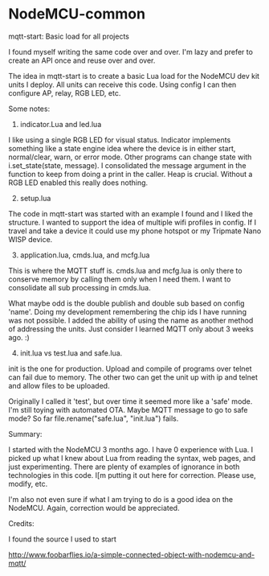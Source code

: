 # NodeMCU-common

mqtt-start:  Basic load for all projects

I found myself writing the same code over and over.  I'm lazy
and prefer to create an API once and reuse over and over.

The idea in mqtt-start is to create a basic Lua load for the
NodeMCU dev kit units I deploy.  All units can receive this 
code.  Using config I can then configure AP, relay, RGB LED, etc.

Some notes:

1. indicator.Lua and led.lua  

I like using a single RGB LED for visual status.  Indicator 
implements something like a state engine idea where the device is
in either start, normal/clear, warn, or error mode.  Other
programs can change state with i.set_state(state, message).
I consolidated the message argument in the function to keep from
doing a print in the caller.  Heap is crucial.  Without a RGB
LED enabled this really does nothing.  

2. setup.lua

The code in mqtt-start was started with an example I found
and I liked the structure.  I wanted to support the idea of
multiple wifi profiles in config.  If I travel and take a device 
it could use my phone hotspot or my Tripmate Nano WISP device.

3. application.lua, cmds.lua, and mcfg.lua

This is where the MQTT stuff is.  cmds.lua and mcfg.lua is
only there to conserve memory by calling them only when I need them.
I want to consolidate all sub processing in cmds.lua.  

What maybe odd is the double publish and double sub based on
config 'name'.  Doing my development remembering the chip ids I
have running was not possible. I added the ability of using the 
name as another method of addressing the units.  Just consider I learned 
MQTT only about 3 weeks ago. :)

4. init.lua vs test.lua and safe.lua.  

init is the one for production.  Upload and compile of programs
over telnet can fail due to memory.  The other two can get the
unit up with ip and telnet and allow files to be uploaded.

Originally I called it 'test', but over time it seemed more like
a 'safe' mode.  I'm still toying with automated OTA.  Maybe MQTT
message to go to safe mode?   So far file.rename("safe.lua", "init.lua")
fails.


Summary:

I started with the NodeMCU 3 months ago.  I have 0 experience with
Lua.  I picked up what I knew about Lua from reading the syntax, web
pages, and just experimenting.  There are plenty of examples of ignorance
in both technologies in this code.  I[m putting it out here for correction.
Please use, modify, etc.


I'm also not even sure if what I am trying to do is a good idea
on the NodeMCU.  Again, correction would be appreciated.


Credits:

I found the source I used to start

http://www.foobarflies.io/a-simple-connected-object-with-nodemcu-and-mqtt/


